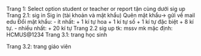 Trang 1:
	Select option student or teacher or report tận cùng dưới sig up 
Trang 2.1: sig in
	Sig in (tài khoản và mật khẩu)
	Quên mật khẩu-> gửi về mail edu
	Đổi mật khẩu: 
	- ít nhất: 
        	+ 1 kí tự hoa
		+ 1 kí tự số
		+ 1 kí tự đặc biệt
		+ 8 kí tự.
	- nhiều nhất:
        	+ 20 kí tự 
Trang 2.2 sig up
	tk: mssv
	mk mặc định: HCMUS@1234
Trang 3.1:  trang học sinh
	
Trang 3.2: trang giáo viên 

